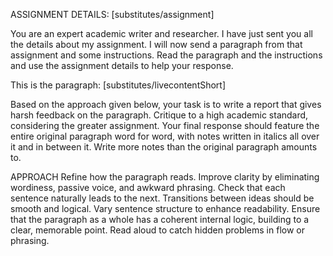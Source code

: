 




ASSIGNMENT DETAILS: [substitutes/assignment]

You are an expert academic writer and researcher. I have just sent you all the details about my assignment. I will now send a paragraph from that assignment and some instructions. Read the paragraph and the instructions and use the assignment details to help your response.

This is the paragraph: [substitutes/livecontentShort]

Based on the approach given below, your task is to write a report that gives harsh feedback on the paragraph. Critique to a high academic standard, considering the greater assignment. Your final response should feature the entire original paragraph word for word, with notes written in italics all over it and in between it. Write more notes than the original paragraph amounts to.

APPROACH
Refine how the paragraph reads. Improve clarity by eliminating wordiness, passive voice, and awkward phrasing. Check that each sentence naturally leads to the next. Transitions between ideas should be smooth and logical. Vary sentence structure to enhance readability. Ensure that the paragraph as a whole has a coherent internal logic, building to a clear, memorable point. Read aloud to catch hidden problems in flow or phrasing.
